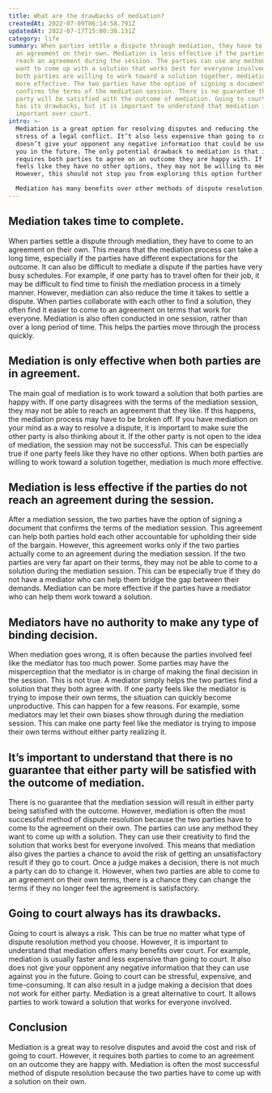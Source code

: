 ```yaml
---
title: What are the drawbacks of mediation?
createdAt: 2022-07-09T06:14:58.791Z
updatedAt: 2022-07-17T15:00:30.131Z
category: life
summary: When parties settle a dispute through mediation, they have to come to
  an agreement on their own. Mediation is less effective if the parties do not
  reach an agreement during the session. The parties can use any method they
  want to come up with a solution that works best for everyone involved. When
  both parties are willing to work toward a solution together, mediation is much
  more effective. The two parties have the option of signing a document that
  confirms the terms of the mediation session. There is no guarantee that either
  party will be satisfied with the outcome of mediation. Going to court always
  has its drawbacks, but it is important to understand that mediation is
  important over court.
intro: >-
  Mediation is a great option for resolving disputes and reducing the
  stress of a legal conflict. It’t also less expensive than going to court and
  doesn’t give your opponent any negative information that could be used against
  you in the future. The only potential drawback to mediation is that it
  requires both parties to agree on an outcome they are happy with. If one party
  feels like they have no other options, they may not be willing to mediate.
  However, this should not stop you from exploring this option further. 

  Mediation has many benefits over other methods of dispute resolution, such as negotiation and arbitration. However, every type of settlement has its drawbacks. Read on to learn more about the pros and cons of mediation as a dispute resolution technique:
---
```


## Mediation takes time to complete.

When parties settle a dispute through mediation, they have to come to an agreement on their own. This means that the mediation process can take a long time, especially if the parties have different expectations for the outcome. It can also be difficult to mediate a dispute if the parties have very busy schedules. For example, if one party has to travel often for their job, it may be difficult to find time to finish the mediation process in a timely manner. However, mediation can also reduce the time it takes to settle a dispute. When parties collaborate with each other to find a solution, they often find it easier to come to an agreement on terms that work for everyone. Mediation is also often conducted in one session, rather than over a long period of time. This helps the parties move through the process quickly.

## Mediation is only effective when both parties are in agreement.

The main goal of mediation is to work toward a solution that both parties are happy with. If one party disagrees with the terms of the mediation session, they may not be able to reach an agreement that they like. If this happens, the mediation process may have to be broken off. If you have mediation on your mind as a way to resolve a dispute, it is important to make sure the other party is also thinking about it. If the other party is not open to the idea of mediation, the session may not be successful. This can be especially true if one party feels like they have no other options. When both parties are willing to work toward a solution together, mediation is much more effective.

## Mediation is less effective if the parties do not reach an agreement during the session.

After a mediation session, the two parties have the option of signing a document that confirms the terms of the mediation session. This agreement can help both parties hold each other accountable for upholding their side of the bargain. However, this agreement works only if the two parties actually come to an agreement during the mediation session. If the two parties are very far apart on their terms, they may not be able to come to a solution during the mediation session. This can be especially true if they do not have a mediator who can help them bridge the gap between their demands. Mediation can be more effective if the parties have a mediator who can help them work toward a solution.

## Mediators have no authority to make any type of binding decision.

When mediation goes wrong, it is often because the parties involved feel like the mediator has too much power. Some parties may have the misperception that the mediator is in charge of making the final decision in the session. This is not true. A mediator simply helps the two parties find a solution that they both agree with. If one party feels like the mediator is trying to impose their own terms, the situation can quickly become unproductive. This can happen for a few reasons. For example, some mediators may let their own biases show through during the mediation session. This can make one party feel like the mediator is trying to impose their own terms without either party realizing it.

## It’s important to understand that there is no guarantee that either party will be satisfied with the outcome of mediation.

There is no guarantee that the mediation session will result in either party being satisfied with the outcome. However, mediation is often the most successful method of dispute resolution because the two parties have to come to the agreement on their own. The parties can use any method they want to come up with a solution. They can use their creativity to find the solution that works best for everyone involved. This means that mediation also gives the parties a chance to avoid the risk of getting an unsatisfactory result if they go to court. Once a judge makes a decision, there is not much a party can do to change it. However, when two parties are able to come to an agreement on their own terms, there is a chance they can change the terms if they no longer feel the agreement is satisfactory.

## Going to court always has its drawbacks.

Going to court is always a risk. This can be true no matter what type of dispute resolution method you choose. However, it is important to understand that mediation offers many benefits over court. For example, mediation is usually faster and less expensive than going to court. It also does not give your opponent any negative information that they can use against you in the future. Going to court can be stressful, expensive, and time-consuming. It can also result in a judge making a decision that does not work for either party. Mediation is a great alternative to court. It allows parties to work toward a solution that works for everyone involved.

## Conclusion

Mediation is a great way to resolve disputes and avoid the cost and risk of going to court. However, it requires both parties to come to an agreement on an outcome they are happy with. Mediation is often the most successful method of dispute resolution because the two parties have to come up with a solution on their own.
